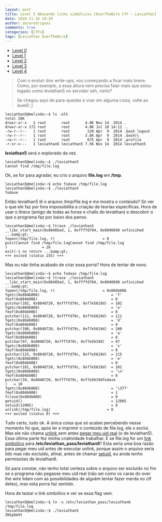 ```yaml
---
layout: post
title: Level 5 Abusando links simbólicos [OverTheWire CTF – Leviathan]
date: 2016-11-16 19:29
author: obrerodrigues
comments: true
categories: [CTFs]
tags: [Leviathan OverTheWire]
---
```

<ul>
    <li><a href="https://brerodrigues.github.io/ctfs/level-0-e-1-overthewire-ctf-leviathan-write-ups">Level 0</a></li>
    <li><a href="https://brerodrigues.github.io/ctfs/level-1-overthewire-ctf-leviathan-write-up">Level 1</a></li>
    <li><a href="https://brerodrigues.github.io/ctfs/level-2-overthewire-ctf-leviathan-write-up">Level 2</a></li>
    <li><a href="https://brerodrigues.github.io/ctfs/level-3-overthewire-ctf-leviathan-write-up">Level 3</a></li>
    <li><a href="https://brerodrigues.github.io/ctfs/level-4-overthewire-ctf-leviathan-write-up">Level 4</a></li>
</ul>

<blockquote>Com o evoluir dos write-ups, vou começando a ficar mais breve. Como, por exemplo, a essa altura nem precisa falar mais que estou logado como leviathan5 no servidor ssh, certo?

Se chegou aqui de para-quedas e voar em alguma coisa, volte ao level0 ;)</blockquote>

```
leviathan5@melinda:~$ ls -alh
total 28K
drwxr-xr-x   2 root       root       4.0K Nov 14  2014 .
drwxr-xr-x 172 root       root       4.0K Jul 10 14:12 ..
-rw-r--r--   1 root       root        220 Apr  9  2014 .bash_logout
-rw-r--r--   1 root       root       3.6K Apr  9  2014 .bashrc
-rw-r--r--   1 root       root        675 Apr  9  2014 .profile
-r-sr-x---   1 leviathan6 leviathan5 7.5K Nov 14  2014 leviathan5
```

<strong>leviathan5</strong> será o explorado da vez.

```
leviathan5@melinda:~$ ./leviathan5
Cannot find /tmp/file.log
```

Ok, se for para agradar, eu crio o arquivo <strong>file.log</strong> em <strong>/tmp</strong>.

```
leviathan5@melinda:~$ echo fodase /tmp/file.log
leviathan5@melinda:~$ ./leviathan5
fodase
```

Então leviathan5 lê o arquivo /tmp/file.log e me mostra o conteúdo?
Só ver o que ele faz por fora impossibilita a criação de teorias especificas. Hora de usar o <em>ltrace</em> (amigo de todas as horas e challs do leviathan) e descobrir o que o programa faz por baixo dos panos.

```
leviathan5@melinda:~$ ltrace ./leviathan5
__libc_start_main(0x80485ed, 1, 0xffffd794, 0x8048690 unfinished ...&amp;gt;
fopen(/tmp/file.log, r)                      = 0
puts(Cannot find /tmp/file.logCannot find /tmp/file.log
)                = 26
exit(-1 no return ...&amp;gt;
+++ exited (status 255) +++
```

Mas eu não tinha acabado de criar essa porra?
Hora de tentar de novo.

```
leviathan5@melinda:~$ echo fodase /tmp/file.log
leviathan5@melinda:~$ ltrace ./leviathan5                                       __libc_start_main(0x80485ed, 1, 0xffffd794, 0x8048690 unfinished ...&amp;gt;
fopen(/tmp/file.log, r)                      = 0x804b008
fgetc(0x804b008)                                 = 'f'
feof(0x804b008)                                  = 0
putchar(102, 0x8048720, 0xffffd79c, 0xf7e5619d)  = 102
fgetc(0x804b008)                                 = 'o'
feof(0x804b008)                                  = 0
putchar(111, 0x8048720, 0xffffd79c, 0xf7e5619d)  = 111
fgetc(0x804b008)                                 = 'd'
feof(0x804b008)                                  = 0
putchar(100, 0x8048720, 0xffffd79c, 0xf7e5619d)  = 100
fgetc(0x804b008)                                 = 'a'
feof(0x804b008)                                  = 0
putchar(97, 0x8048720, 0xffffd79c, 0xf7e5619d)   = 97
fgetc(0x804b008)                                 = 's'
feof(0x804b008)                                  = 0
putchar(115, 0x8048720, 0xffffd79c, 0xf7e5619d)  = 115
fgetc(0x804b008)                                 = 'e'
feof(0x804b008)                                  = 0
putchar(101, 0x8048720, 0xffffd79c, 0xf7e5619d)  = 101
fgetc(0x804b008)                                 = '\n'
feof(0x804b008)                                  = 0
putchar(10, 0x8048720, 0xffffd79c, 0xf7e5619dfodase
)   = 10
fgetc(0x804b008)                                 = '\377'
feof(0x804b008)                                  = 1
fclose(0x804b008)                                = 0
getuid()                                         = 12005
setuid(12005)                                    = 0
unlink(/tmp/file.log)                          = 0
+++ exited (status 0) +++
```

Tudo certo, tudo ok. A única coisa que só acabei percebendo nesse momento foi que, após ler e imprimir o conteúdo de file.log, ele o exclui. Mas ele não chama <a href="http://www.uniriotec.br/~morganna/guia/libc/cs_unlink.html">unlink </a>sem antes <a href="http://man7.org/linux/man-pages/man2/getuid.2.html">pegar meu uid real</a> (o de leviathan5). Essa última parte fez minha criatividade trabalhar. E se file.log for um <a href="https://www.vivaolinux.com.br/dica/Link-simbolico-e-hardlink">link simbólico</a> para <strong>/etc/leviathan_pass/leviathan6</strong>? Esta seria uma boa razão para pegar meu uid antes de executar unlink, porque assim o arquivo seria lido mas não excluído, afinal, antes de chamar <a href="http://manpages.ubuntu.com/manpages/trusty/pt/man2/setuid.2.html">setuid</a>, eu ainda tenho permissões de leviathan6.

Só para constar, não tenho total certeza sobre o arquivo ser excluído no fim se o programa não pegasse meu uid real (não sei como os caras do over the wire lidam com as possibilidades de alguém tentar fazer merda no ctf deles), mas esta porra faz sentido.

Hora de testar o link simbólico e ver se essa flag vem.

```
leviathan5@melinda:~$ ln -s /etc/leviathan_pass/leviathan6 /tmp/file.log
leviathan5@melinda:~$ ./leviathan5
ZW1pbmVt
```


